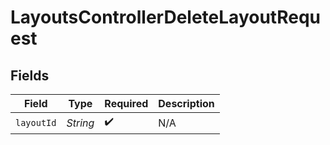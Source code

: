 # LayoutsControllerDeleteLayoutRequest


## Fields

| Field              | Type               | Required           | Description        |
| ------------------ | ------------------ | ------------------ | ------------------ |
| `layoutId`         | *String*           | :heavy_check_mark: | N/A                |